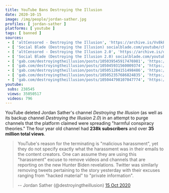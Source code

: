 ```yaml
---
title: YouTube Bans Destroying the Illusion
date: 2020-10-15
image: /img/people/jordan-sather.jpg
profiles: [ jordan-sather ]
platforms: [ youtube ]
tags: [ banned ]
sources:
 - [ 'altCensored - Destroying the Illusion', 'https://archive.is/Vv8kP' ]
 - [ 'Social Blade (Destroying the Illusion) socialblade.com/youtube/channel/UCMVTRzCXvIbdK0Y1ZxD-BlA', 'https://archive.is/9eYKz' ]
 - [ 'altCensored - Destroying the Illusion 2.0', 'https://archive.is/dZjsX' ]
 - [ 'Social Blade (Destroying the Illusion 2.0) socialblade.com/youtube/channel/UC0v4ZBPYfq-sPmXOd67cDww', 'https://archive.is/DCDSj' ]
 - [ 'gab.com/destroyingtheillusion/posts/105039545917476981', 'https://archive.is/geSK4' ]
 - [ 'gab.com/destroyingtheillusion/posts/105045931560009374', 'https://archive.is/s8uPb' ]
 - [ 'gab.com/destroyingtheillusion/posts/105051284151498486', 'https://archive.is/QzrkL' ]
 - [ 'gab.com/destroyingtheillusion/posts/105052357686824835', 'https://archive.is/3n6xr' ]
 - [ 'gab.com/destroyingtheillusion/posts/105044798107047774', 'https://archive.is/r5POu' ]
youtube:
 subs: 238545
 views: 35050517
 videos: 796
---
```


YouTube deleted Jordan Sather's channel _Destroying the Illusion_ (as well as
its backup channel _Destroying the Illusion 2.0_) in an attempt to purge
channels that the platform claimed were spreading "harmful conspiracy
theories." The four year old channel had **238k subscribers** and over **35
million total views**.
> YouTube's reason for the terminating is "malicious harassment", yet they do
> not specify exactly what the harassment was in their emails to the content
> creators. One can assume they are using this "harassment" excuse to remove
> videos and channels that are reporting on the new Hunter Biden revelations.
> Twitter was similarly removing tweets pertaining to the story yesterday with
> their excuses ranging from "hacked material" to "private information". 
>
> -- Jordan Sather (@destroyingtheillusion) [15 Oct 2020](https://archive.is/geSK4#selection-423.0-423.450)

